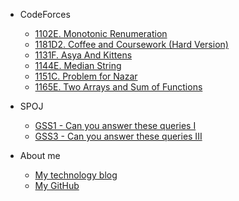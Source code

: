 -   CodeForces
    -   [1102E. Monotonic Renumeration](/CodeForces/1102E.md)
    -   [1181D2. Coffee and Coursework (Hard Version)](/CodeForces/1118D2.md)
    -   [1131F. Asya And Kittens](/CodeForces/1131F.md)
    -   [1144E. Median String](/CodeForces/1144E.md)
    -   [1151C. Problem for Nazar](/CodeForces/1151C.md)
    -   [1165E. Two Arrays and Sum of Functions](/CodeForces/1165E.md)

-   SPOJ
    -   [GSS1 - Can you answer these queries I](/SPOJ/GSS1.md)
    -   [GSS3 - Can you answer these queries III](/SPOJ/GSS3.md)

-   About me
    -   [My technology blog](https://www.cometeme.tech)
    -   [My GitHub](https://github.com/cometeme)